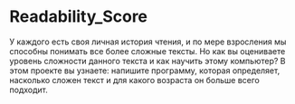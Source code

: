 # Readability_Score
У каждого есть своя личная история чтения, и по мере взросления мы способны понимать все более сложные тексты. Но как вы оцениваете уровень сложности данного текста и как научить этому компьютер? В этом проекте вы узнаете: напишите программу, которая определяет, насколько сложен текст и для какого возраста он больше всего подходит.
